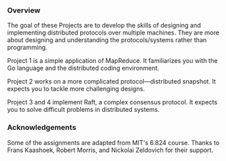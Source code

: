 ### Overview

The goal of these Projects are to develop the skills of designing and implementing distributed protocols over multiple machines. 
They are more about designing and understanding the protocols/systems rather than programming.

Project 1 is a simple application of MapReduce. It familiarizes you with the Go language and the distributed coding environment. 

Project 2 works on a more complicated protocol—distributed snapshot. It expects you to tackle more challenging designs. 

Project 3 and 4 implement Raft, a complex consensus protocol. It expects you to solve difficult problems in distributed systems.



### Acknowledgements
<p>Some of the assignments are adapted from MIT's 6.824 course. Thanks to Frans Kaashoek, Robert Morris, and Nickolai Zeldovich for their support.</p>
